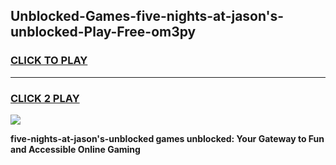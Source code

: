 
## Unblocked-Games-five-nights-at-jason's-unblocked-Play-Free-om3py
<h3>
<a href="https://premium76.site?title=five-nights-at-jason's-unblocked&ref=21A">CLICK TO PLAY</a></h3>
<hr>

<h3>
<a href="https://premium76.site?title=five-nights-at-jason's-unblocked&ref=21A">CLICK 2 PLAY</a>
  
</h3>

<a href="https://premium76.site?title=five-nights-at-jason's-unblocked&ref=21A"><img src="https://clearcache.store/games.png"></a>


**five-nights-at-jason's-unblocked games unblocked: Your Gateway to Fun and Accessible Online Gaming**
